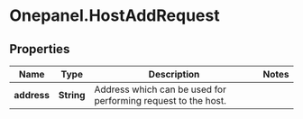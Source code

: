 # Onepanel.HostAddRequest

## Properties
Name | Type | Description | Notes
------------ | ------------- | ------------- | -------------
**address** | **String** | Address which can be used for performing request to the host.  | 


